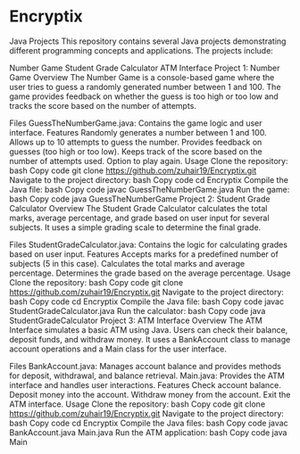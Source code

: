 # Encryptix

Java Projects
This repository contains several Java projects demonstrating different programming concepts and applications. The projects include:

Number Game
Student Grade Calculator
ATM Interface
Project 1: Number Game
Overview
The Number Game is a console-based game where the user tries to guess a randomly generated number between 1 and 100. The game provides feedback on whether the guess is too high or too low and tracks the score based on the number of attempts.

Files
GuessTheNumberGame.java: Contains the game logic and user interface.
Features
Randomly generates a number between 1 and 100.
Allows up to 10 attempts to guess the number.
Provides feedback on guesses (too high or too low).
Keeps track of the score based on the number of attempts used.
Option to play again.
Usage
Clone the repository:
bash
Copy code
git clone https://github.com/zuhair19/Encryptix.git
Navigate to the project directory:
bash
Copy code
cd Encryptix
Compile the Java file:
bash
Copy code
javac GuessTheNumberGame.java
Run the game:
bash
Copy code
java GuessTheNumberGame
Project 2: Student Grade Calculator
Overview
The Student Grade Calculator calculates the total marks, average percentage, and grade based on user input for several subjects. It uses a simple grading scale to determine the final grade.

Files
StudentGradeCalculator.java: Contains the logic for calculating grades based on user input.
Features
Accepts marks for a predefined number of subjects (5 in this case).
Calculates the total marks and average percentage.
Determines the grade based on the average percentage.
Usage
Clone the repository:
bash
Copy code
git clone https://github.com/zuhair19/Encryptix.git
Navigate to the project directory:
bash
Copy code
cd Encryptix
Compile the Java file:
bash
Copy code
javac StudentGradeCalculator.java
Run the calculator:
bash
Copy code
java StudentGradeCalculator
Project 3: ATM Interface
Overview
The ATM Interface simulates a basic ATM using Java. Users can check their balance, deposit funds, and withdraw money. It uses a BankAccount class to manage account operations and a Main class for the user interface.

Files
BankAccount.java: Manages account balance and provides methods for deposit, withdrawal, and balance retrieval.
Main.java: Provides the ATM interface and handles user interactions.
Features
Check account balance.
Deposit money into the account.
Withdraw money from the account.
Exit the ATM interface.
Usage
Clone the repository:
bash
Copy code
git clone https://github.com/zuhair19/Encryptix.git
Navigate to the project directory:
bash
Copy code
cd Encryptix
Compile the Java files:
bash
Copy code
javac BankAccount.java Main.java
Run the ATM application:
bash
Copy code
java Main
